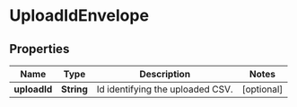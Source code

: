 
# UploadIdEnvelope

## Properties
Name | Type | Description | Notes
------------ | ------------- | ------------- | -------------
**uploadId** | **String** | Id identifying the uploaded CSV. |  [optional]



